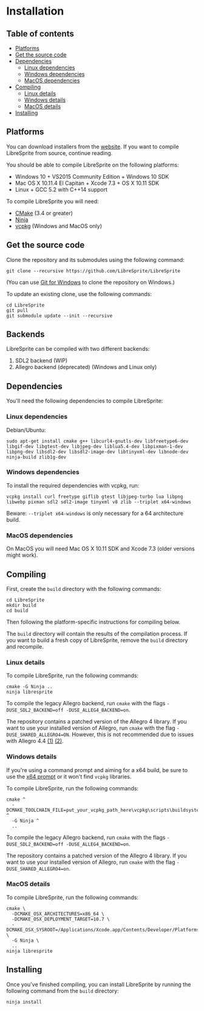 # Installation

## Table of contents

* [Platforms](#platforms)
* [Get the source code](#get-the-source-code)
* [Dependencies](#dependencies)
  * [Linux dependencies](#linux-dependencies)
  * [Windows dependencies](#windows-dependencies)
  * [MacOS dependencies](#macos-dependencies)
* [Compiling](#compiling)
  * [Linux details](#linux-details)
  * [Windows details](#windows-details)
  * [MacOS details](#macos-details)
* [Installing](#installing)

## Platforms

You can download installers from the [website](https://libresprite.github.io/).
If you want to compile LibreSprite from source, continue reading.

You should be able to compile LibreSprite on the following platforms:

* Windows 10 + VS2015 Community Edition + Windows 10 SDK
* Mac OS X 10.11.4 El Capitan + Xcode 7.3 + OS X 10.11 SDK
* Linux + GCC 5.2 with C++14 support

To compile LibreSprite you will need:

* [CMake](http://www.cmake.org/) (3.4 or greater)
* [Ninja](https://ninja-build.org)
* [vcpkg](https://vcpkg.io/en/getting-started.html) (Windows and MacOS only)

## Get the source code

Clone the repository and its submodules using the following command:

    git clone --recursive https://github.com/LibreSprite/LibreSprite

(You can use [Git for Windows](https://git-for-windows.github.io/) to
clone the repository on Windows.)

To update an existing clone, use the following commands:

    cd LibreSprite
    git pull
    git submodule update --init --recursive

## Backends

LibreSprite can be compiled with two different backends:

1. SDL2 backend (WIP)
2. Allegro backend (deprecated) (Windows and Linux only)

## Dependencies

You'll need the following dependencies to compile LibreSprite:

### Linux dependencies

Debian/Ubuntu:

    sudo apt-get install cmake g++ libcurl4-gnutls-dev libfreetype6-dev libgif-dev libgtest-dev libjpeg-dev liblua5.4-dev libpixman-1-dev libpng-dev libsdl2-dev libsdl2-image-dev libtinyxml-dev libnode-dev ninja-build zlib1g-dev

### Windows dependencies

To install the required dependencies with vcpkg, run:

    vcpkg install curl freetype giflib gtest libjpeg-turbo lua libpng libwebp pixman sdl2 sdl2-image tinyxml v8 zlib --triplet x64-windows

Beware: `--triplet x64-windows` is only necessary for a 64 architecture
build.

### MacOS dependencies

On MacOS you will need Mac OS X 10.11 SDK and Xcode 7.3 (older versions
might work).

## Compiling

First, create the `build` directory with the following commands:

    cd LibreSprite
    mkdir build
    cd build

Then following the platform-specific instructions for compiling below.

The `build` directory will contain the results of the compilation process.
If you want to build a fresh copy of LibreSprite, remove the `build` directory
and recompile.

### Linux details

To compile LibreSprite, run the following commands:

    cmake -G Ninja ..
    ninja libresprite

To compile the legacy Allegro backend, run `cmake` with the flags
`-DUSE_SDL2_BACKEND=off -DUSE_ALLEG4_BACKEND=on`.

The repository contains a patched version of the Allegro 4 library.
If you want to use your installed version of Allegro, run `cmake` with
the flag `-DUSE_SHARED_ALLEGRO4=ON`. However, this is not recommended due to
issues with Allegro 4.4
[(1)](https://github.com/aseprite/aseprite/issues/192)
[(2)](https://github.com/LibreSprite/LibreSprite/commit/27b55030e26e93c5e8d9e7e21206c8709d46ff22).

### Windows details

If you're using a command prompt and aiming for a x64 build, be sure to
use the [x64 prompt](https://i.stack.imgur.com/qeR0b.png) or it won't
find `vcpkg` libraries.

To compile LibreSprite, run the following commands:

    cmake ^
      -DCMAKE_TOOLCHAIN_FILE=put_your_vcpkg_path_here\vcpkg\scripts\buildsystems\vcpkg.cmake ^
      -G Ninja ^
      ..

To compile the legacy Allegro backend, run `cmake` with the flags
`-DUSE_SDL2_BACKEND=off -DUSE_ALLEG4_BACKEND=on`.

The repository contains a patched version of the Allegro 4 library.
If you want to use your installed version of Allegro, run `cmake` with
the flag `-DUSE_SHARED_ALLEGRO4=on`.

### MacOS details

To compile LibreSprite, run the following commands:

    cmake \
      -DCMAKE_OSX_ARCHITECTURES=x86_64 \
      -DCMAKE_OSX_DEPLOYMENT_TARGET=10.7 \
      -DCMAKE_OSX_SYSROOT=/Applications/Xcode.app/Contents/Developer/Platforms/MacOSX.platform/Developer/SDKs/MacOSX10.11.sdk \
      -G Ninja \
      ..
    ninja libresprite

## Installing

Once you've finished compiling, you can install LibreSprite by running the
following command from the `build` directory:

    ninja install

